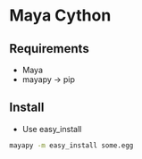 # Maya Cython

## Requirements
- Maya
- mayapy -> pip

## Install
- Use easy_install
```bash
mayapy -m easy_install some.egg
```
